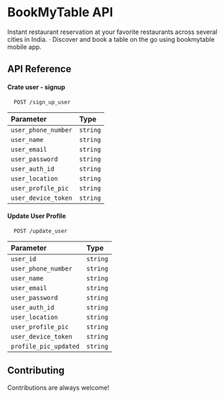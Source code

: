 
# BookMyTable API

Instant restaurant reservation at your favorite restaurants across several cities in India. · Discover and book a table on the go using bookmytable mobile app.

## API Reference

#### Crate user - signup

```http
  POST /sign_up_user
```

| Parameter | Type     |
| :-------- | :------- |
| `user_phone_number` | `string` |
| `user_name` | `string` |
| `user_email` | `string` |
| `user_password` | `string` |
| `user_auth_id` | `string` |
| `user_location` | `string` |
| `user_profile_pic` | `string` |
| `user_device_token` | `string` |


#### Update User Profile

```http
  POST /update_user
```

| Parameter | Type     |
| :-------- | :------- |
| `user_id` | `string` |
| `user_phone_number` | `string` |
| `user_name` | `string` |
| `user_email` | `string` |
| `user_password` | `string` |
| `user_auth_id` | `string` |
| `user_location` | `string` |
| `user_profile_pic` | `string` |
| `user_device_token` | `string` |
| `profile_pic_updated` | `string` |


  
## Contributing

Contributions are always welcome!

  